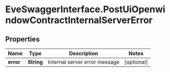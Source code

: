 # EveSwaggerInterface.PostUiOpenwindowContractInternalServerError

## Properties
Name | Type | Description | Notes
------------ | ------------- | ------------- | -------------
**error** | **String** | Internal server error message | [optional] 


